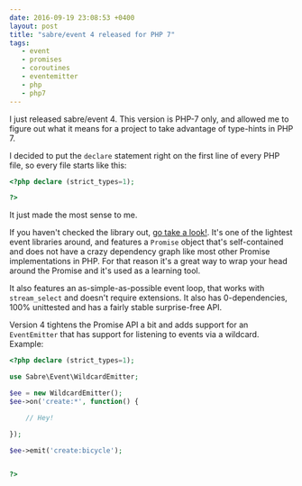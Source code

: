 ```yaml
---
date: 2016-09-19 23:08:53 +0400
layout: post
title: "sabre/event 4 released for PHP 7"
tags:
   - event
   - promises
   - coroutines
   - eventemitter
   - php
   - php7
---
```


I just released sabre/event 4. This version is PHP-7 only, and allowed me to
figure out what it means for a project to take advantage of type-hints in PHP
7.

I decided to put the `declare` statement right on the first line of every PHP
file, so every file starts like this:

```php
<?php declare (strict_types=1);

?>
```

It just made the most sense to me.

If you haven't checked the library out, [go take a look!][1]. It's one of the
lightest event libraries around, and features a `Promise` object that's
self-contained and does not have a crazy dependency graph like most other
Promise implementations in PHP. For that reason it's a great way to wrap your
head around the Promise and it's used as a learning tool.

It also features an as-simple-as-possible event loop, that works with
`stream_select` and doesn't require extensions. It also has 0-dependencies,
100% unittested and has a fairly stable surprise-free API.

Version 4 tightens the Promise API a bit and adds support for an `EventEmitter`
that has support for listening to events via a wildcard. Example:

```php
<?php declare (strict_types=1);

use Sabre\Event\WildcardEmitter;

$ee = new WildcardEmitter();
$ee->on('create:*', function() {

    // Hey!

});

$ee->emit('create:bicycle');


?>
```

[1]: http://sabre.io/event/
